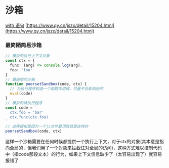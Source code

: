 # 沙箱
[with 语句](https://wangdoc.com/javascript/types/object#with-%E8%AF%AD%E5%8F%A5)
[https://www.qy.cn/jszx/detail/15204.html](https://www.qy.cn/jszx/detail/15204.html)

### 最简陋简易沙箱
```typescript
// 模拟的执行上下文对象
const ctx = {
  func: (arg) => console.log(arg),
  foo: 'foo'
}
// 最简陋的沙箱
function poorsetSandbox(code, ctx) {
  // 为执行程序构造一个函数作用域，尽量不会影响别的
  eval(code)
}
// 模拟的待执行程序
const code = `
  ctx.foo = 'bar'
  ctx.func(ctx.foo)
`
// 这样模拟是因为一个js文件最顶层就是这样的
poorsetSandbox(code, ctx)
```
这样一个沙箱需要在任何时候都提供一个执行上下文，对于ctx的对象(其本意是指向全局的，但我们用了一个对象来拦截住对全局的访问)，这种方式难以控制代码中（指code那段文本）的行为，如果上下文信息缺少了（太容易出现了）就容易报错了